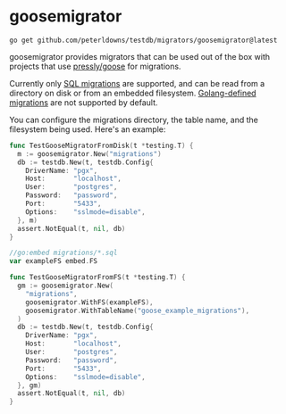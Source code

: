 # goosemigrator

```shell
go get github.com/peterldowns/testdb/migrators/goosemigrator@latest
```

goosemigrator provides migrators that can be used out of the box with projects
that use [pressly/goose](https://github.com/pressly/goose) for migrations.

Currently only [SQL migrations](https://github.com/pressly/goose#sql-migrations)
are supported, and can be read from a directory on disk or from an embedded
filesystem.
[Golang-defined migrations](https://github.com/pressly/goose#go-migrations) are
not supported by default.

You can configure the migrations directory, the table name, and the filesystem
being used. Here's an example:

```go
func TestGooseMigratorFromDisk(t *testing.T) {
  m := goosemigrator.New("migrations")
  db := testdb.New(t, testdb.Config{
    DriverName: "pgx",
    Host:       "localhost",
    User:       "postgres",
    Password:   "password",
    Port:       "5433",
    Options:    "sslmode=disable",
  }, m)
  assert.NotEqual(t, nil, db)
}

//go:embed migrations/*.sql
var exampleFS embed.FS

func TestGooseMigratorFromFS(t *testing.T) {
  gm := goosemigrator.New(
    "migrations",
    goosemigrator.WithFS(exampleFS),
    goosemigrator.WithTableName("goose_example_migrations"),
  )
  db := testdb.New(t, testdb.Config{
    DriverName: "pgx",
    Host:       "localhost",
    User:       "postgres",
    Password:   "password",
    Port:       "5433",
    Options:    "sslmode=disable",
  }, gm)
  assert.NotEqual(t, nil, db)
}
```